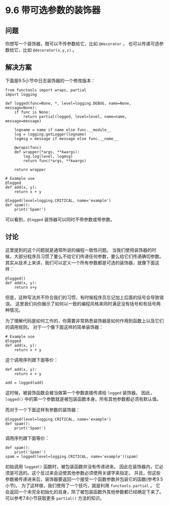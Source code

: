 

# 9.6 带可选参数的装饰器

## 问题

你想写一个装饰器，既可以不传参数给它，比如 `@decorator` ， 也可以传递可选参数给它，比如 `@decorator(x,y,z)` 。

## 解决方案

下面是9.5小节中日志装饰器的一个修改版本：

    
    
    from functools import wraps, partial
    import logging
    
    def logged(func=None, *, level=logging.DEBUG, name=None, message=None):
        if func is None:
            return partial(logged, level=level, name=name, message=message)
    
        logname = name if name else func.__module__
        log = logging.getLogger(logname)
        logmsg = message if message else func.__name__
    
        @wraps(func)
        def wrapper(*args, **kwargs):
            log.log(level, logmsg)
            return func(*args, **kwargs)
    
        return wrapper
    
    # Example use
    @logged
    def add(x, y):
        return x + y
    
    @logged(level=logging.CRITICAL, name='example')
    def spam():
        print('Spam!')
    

可以看到，`@logged` 装饰器可以同时不带参数或带参数。

## 讨论

这里提到的这个问题就是通常所说的编程一致性问题。 当我们使用装饰器的时候，大部分程序员习惯了要么不给它们传递任何参数，要么给它们传递确切参数。
其实从技术上来讲，我们可以定义一个所有参数都是可选的装饰器，就像下面这样：

    
    
    @logged()
    def add(x, y):
        return x+y
    

但是，这种写法并不符合我们的习惯，有时候程序员忘记加上后面的括号会导致错误。 这里我们向你展示了如何以一致的编程风格来同时满足没有括号和有括号两种情况。

为了理解代码是如何工作的，你需要非常熟悉装饰器是如何作用到函数上以及它们的调用规则。 对于一个像下面这样的简单装饰器：

    
    
    # Example use
    @logged
    def add(x, y):
        return x + y
    

这个调用序列跟下面等价：

    
    
    def add(x, y):
        return x + y
    
    add = logged(add)
    

这时候，被装饰函数会被当做第一个参数直接传递给 `logged` 装饰器。 因此，`logged()`
中的第一个参数就是被包装函数本身。所有其他参数都必须有默认值。

而对于一个下面这样有参数的装饰器：

    
    
    @logged(level=logging.CRITICAL, name='example')
    def spam():
        print('Spam!')
    

调用序列跟下面等价：

    
    
    def spam():
        print('Spam!')
    spam = logged(level=logging.CRITICAL, name='example')(spam)
    

初始调用 `logged()` 函数时，被包装函数并没有传递进来。 因此在装饰器内，它必须是可选的。这个反过来会迫使其他参数必须使用关键字来指定。
并且，但这些参数被传递进来后，装饰器要返回一个接受一个函数参数并包装它的函数(参考9.5小节)。 为了这样做，我们使用了一个技巧，就是利用
`functools.partial` 。 它会返回一个未完全初始化的自身，除了被包装函数外其他参数都已经确定下来了。 可以参考7.8小节获取更多
`partial()` 方法的知识。

